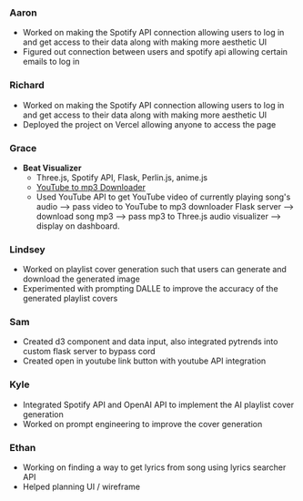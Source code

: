 ### Aaron
- Worked on making the Spotify API connection allowing users to log in and get access to their data along with making more aesthetic UI
- Figured out connection between users and spotify api allowing certain emails to log in
### Richard
- Worked on making the Spotify API connection allowing users to log in and get access to their data along with making more aesthetic UI
- Deployed the project on Vercel allowing anyone to access the page 
### Grace
- **Beat Visualizer**
  - Three.js, Spotify API, Flask, Perlin.js, anime.js
  - [YouTube to mp3 Downloader](https://github.com/silvanohirtie/youtube-mp3-downloader)
  - Used YouTube API to get YouTube video of currently playing song's audio --> pass video to YouTube to mp3 downloader Flask server --> download song mp3 --> pass mp3 to Three.js audio visualizer --> display on dashboard.
### Lindsey 
- Worked on playlist cover generation such that users can generate and download the generated image
- Experimented with prompting DALLE to improve the accuracy of the generated playlist covers
### Sam
- Created d3 component and data input, also integrated pytrends into custom flask server to bypass cord
- Created open in youtube link button with youtube API integration
### Kyle
- Integrated Spotify API and OpenAI API to implement the AI playlist cover generation
- Worked on prompt engineering to improve the cover generation
### Ethan
- Working on finding a way to get lyrics from song using lyrics searcher API  
- Helped planning UI / wireframe  
